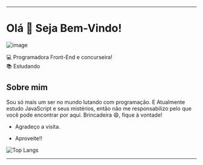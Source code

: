

<!--
**JhussyaraReis/JhussyaraReis** is a ✨ _special_ ✨ repository because its `README.md` (this file) appears on your GitHub profile.

Here are some ideas to get you started:

- 🔭 I’m currently working on ...
- 🌱 I’m currently learning ...
- 👯 I’m looking to collaborate on ...
- 🤔 I’m looking for help with ...
- 💬 Ask me about ...
- 📫 How to reach me: ...
- 😄 Pronouns: ...
- ⚡ Fun fact: ...
-->

----------------------------------------------------------------------------

# Olá 👋 Seja Bem-Vindo!

![image](https://github.com/JhussyaraReis/JhussyaraReis/assets/147738753/d88a7355-e4d3-44ba-b746-f082430bfd9e)                           

  
 :computer: Programadora Front-End e concurseira!  
 :books: Estudando

 

## Sobre mim

Sou só mais um ser no mundo lutando com programação. E Atualmente estudo JavaScript e seus mistérios, então não me responsabilizo pelo que você pode encontrar por aqui. Brincadeira 😄, fique à vontade!

- Agradeço a visita.

- Aproveite!!


  
![Top Langs](https://github-readme-stats.vercel.app/api/top-langs/?username=JhussyaraReis&hide_progress=true)






----------------------------------------------------------------------------------

